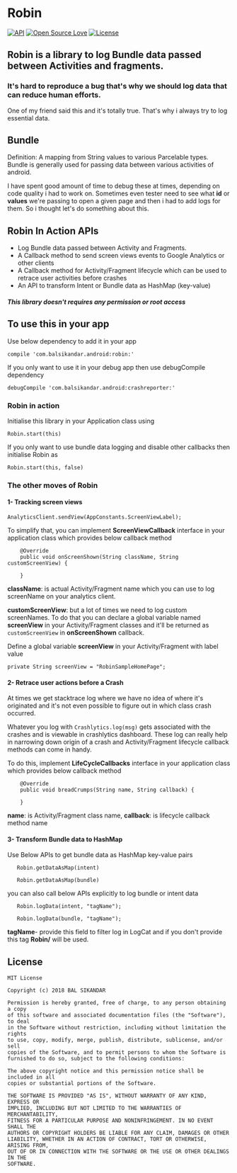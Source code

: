 # Robin

[![API](https://img.shields.io/badge/API-15%2B-brightgreen.svg?style=flat)](https://android-arsenal.com/api?level=15)
[![Open Source Love](https://badges.frapsoft.com/os/v1/open-source.svg?v=102)](https://opensource.org/licenses/Apache-2.0)
[![License](https://img.shields.io/badge/license-Apache%202.0-blue.svg)](https://github.com/balsikandar/CrashReporter/blob/master/LICENSE)

## Robin is a library to log Bundle data passed between Activities and fragments.
 
### It's hard to reproduce a bug that's why we should log data that can reduce human efforts. 

One of my friend said this and it's totally true. That's why i always try to log essential data.

## Bundle
Definition: A mapping from String values to various Parcelable types. Bundle is generally used for passing data between various activities of android. 

I have spent good amount of time to debug these at times, depending on code quality i had to work on. Sometimes even tester need to see what **id** or **values** we're passing to open a given page and then i had to add logs for them.
So i thought let's do something about this.


## Robin In Action APIs
- Log Bundle data passed between Activity and Fragments.
- A Callback method to send screen views events to Google Analytics or other clients
- A Callback method for Activity/Fragment lifecycle which can be used to retrace user activities before crashes
- An API to transform Intent or Bundle data as HashMap (key-value)

##### This library doesn't requires any permission or root access

## To use this in your app

Use below dependency to add it in your app

```
compile 'com.balsikandar.android:robin:'
```

If you only want to use it in your debug app then use debugCompile dependency

```
debugCompile 'com.balsikandar.android:crashreporter:'
```

### Robin in action

Initialise this library in your Application class using

```
Robin.start(this)
```

If you only want to use bundle data logging and disable other callbacks then initialise Robin as

```
Robin.start(this, false)
```

### The other moves of Robin

#### 1- Tracking screen views

```
AnalyticsClient.sendView(AppConstants.ScreenViewLabel);
```
To simplify that, you can implement **ScreenViewCallback** interface in your application class which provides below callback method

```
    @Override
    public void onScreenShown(String className, String customScreenView) {
        
    }
```

**className**: is actual Activity/Fragment name which you can use to log screenName on your analytics client. 

**customScreenView**:  but a lot of times we need to log custom screenNames. To do that you can declare a global variable named **screenView** in your Activity/Fragment classes and it'll be returned as `customScreenView` in **onScreenShown** callback.

Define a global variable **screenView** in your Activity/Fragment with label value
 
 ```
 private String screenView = "RobinSampleHomePage";
 ```

#### 2- Retrace user actions before a Crash

At times we get stacktrace log where we have no idea of where it's originated and it's not even possible to figure out in which class crash occurred. 

Whatever you log with `Crashlytics.log(msg)` gets associated with the crashes and is viewable in crashlytics dashboard.
These log can really help in narrowing down origin of a crash and Activity/Fragment lifecycle callback methods can come in handy.

To do this, implement **LifeCycleCallbacks** interface in your application class which provides below callback method

```
    @Override
    public void breadCrumps(String name, String callback) {
        
    }
```
 
 **name**: is Activity/Fragment class name,
 **callback**: is lifecycle callback method name

#### 3- Transform Bundle data to HashMap

Use Below APIs to get bundle data as HashMap key-value pairs
 
 ```
    Robin.getDataAsMap(intent)
     
    Robin.getDataAsMap(bundle)
 ```
 
 you can also call below APIs explicitly to log bundle or intent data
 
 ```
    Robin.logData(intent, "tagName");
    
    Robin.logData(bundle, "tagName");
 ```
 
 **tagName**- provide this field to filter log in LogCat and if you don't provide this tag **Robin/** will be used.
 
 ## License
 ```
 MIT License

Copyright (c) 2018 BAL SIKANDAR

Permission is hereby granted, free of charge, to any person obtaining a copy
of this software and associated documentation files (the "Software"), to deal
in the Software without restriction, including without limitation the rights
to use, copy, modify, merge, publish, distribute, sublicense, and/or sell
copies of the Software, and to permit persons to whom the Software is
furnished to do so, subject to the following conditions:

The above copyright notice and this permission notice shall be included in all
copies or substantial portions of the Software.

THE SOFTWARE IS PROVIDED "AS IS", WITHOUT WARRANTY OF ANY KIND, EXPRESS OR
IMPLIED, INCLUDING BUT NOT LIMITED TO THE WARRANTIES OF MERCHANTABILITY,
FITNESS FOR A PARTICULAR PURPOSE AND NONINFRINGEMENT. IN NO EVENT SHALL THE
AUTHORS OR COPYRIGHT HOLDERS BE LIABLE FOR ANY CLAIM, DAMAGES OR OTHER
LIABILITY, WHETHER IN AN ACTION OF CONTRACT, TORT OR OTHERWISE, ARISING FROM,
OUT OF OR IN CONNECTION WITH THE SOFTWARE OR THE USE OR OTHER DEALINGS IN THE
SOFTWARE.
